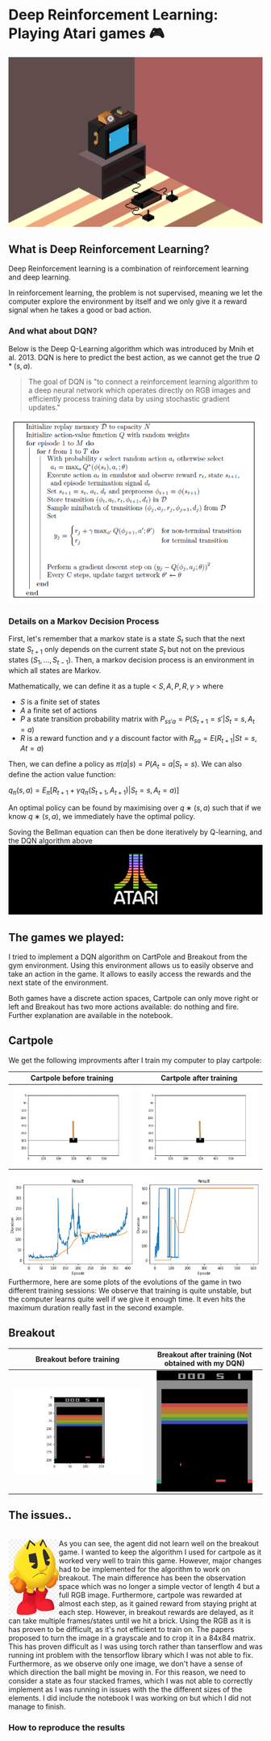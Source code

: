 # Deep Reinforcement Learning: Playing Atari games 🎮

![](images/tele.gif) 

## What is Deep Reinforcement Learning?

Deep Reinforcement learning is a combination of reinforcement learning and deep learning. 

In reinforcement learning, the problem is not supervised, meaning we let the computer explore the environment by itself and we only give it a reward signal when he takes a good or bad action.

### And what about DQN?
Below is the Deep Q-Learning algorithm which was introduced by Mnih et al. 2013. DQN is here to predict the best action, as we cannot get the true $Q*(s,a)$.
> The goal of DQN is "to connect a reinforcement learning algorithm to a deep neural network which operates directly on RGB images and efficiently process training data by using stochastic gradient updates."

![](images/DQN.png)


### Details on a Markov Decision Process

First, let's remember that a markov state is a state $S_t$ such that the next state $S_{t+1}$ only depends on the current state $S_t$ but not on the previous states $(S_{1}  , ... , S_{t-1})$.
Then, a markov decision process is an environment in which all states are Markov. 

Mathematically, we can define it as a tuple < $S,A,P,R,\gamma$ > where 
* $S$ is a finite set of states 
* $A$ a finite set of actions
* $P$ a state transition probability matrix with $P_{ss' a} = P(S_{t+1} = s' \rvert S_t=s, A_t=a)$
* $R$ is a reward function and $\gamma$ a discount factor with $R_{s a} = E(R_{t+1} \rvert St=s, At=a)$

Then, we can define a policy as $\pi(a \rvert s) = P(A_t = a \rvert S_t = s)$.
We can also define the action value function: 

$q_{\pi}(s,a) = E_{\pi}[R_{t+1} + \gamma q_{\pi}(S_{t+1},A_{t+1}) \rvert S_t=s, A_t=a)]$

An optimal policy can be found by maximising over $q∗(s,a)$ such that if we know $q∗(s,a)$, we immediately have the optimal policy.

Soving the Bellman equation can then be done iteratively by Q-learning, and the DQN algorithm above
 <br />
![](images/Atari.jpg) 

## The games we played:

I tried to implement a DQN algorithm on CartPole and Breakout from the gym environment. Using this environment allows us to easily observe and take an action in the game. It allows to easily access the rewards and the next state of the environment.

Both games have a discrete action spaces, Cartpole can only move right or left and Breakout has two more actions available: do nothing and fire. Further explanation are available in the notebook.

## Cartpole

We get the following improvments after I train my computer to play cartpole:

Cartpole before training           |  Cartpole after training
:---------------------------------:|:---------------------------------:
![](visual_examples/Cartpole_before_training.gif)  |  ![](visual_examples/Cartpole_after_training.gif)


<img align="left" width="250" height="200" src="visual_examples/duration_cartpole1.png">
<img align="left" width="250" height="200" src="visual_examples/duration_cartpole2.png">
Furthermore, here are some plots of the evolutions of the game in two different training sessions:
We observe that training is quite unstable, but the computer learns quite well if we give it enough time. It even hits the maximum duration really fast in the second example.
 <br />

## Breakout

Breakout before training           |  Breakout after training (Not obtained with my DQN)
:---------------------------------:|:---------------------------------:
![](visual_examples/breakout_before_training.gif) | <img align="center" width="190" height="240" src="images/not_mine.gif">



## The issues..
 <br />
<img align="left" width="100" height="150" src="images/pacman.png">
As you can see, the agent did not learn well on the breakout game. 
I wanted to keep the algorithm I used for cartpole as it worked very well to train this game. However, major changes had to be implemented for the algorithm to work on breakout.
The main difference has been the observation space which was no longer a simple vector of length 4 but a full RGB image. Furthermore, cartpole was rewarded at almost each step, as it gained reward from staying pright at each step. However, in breakout rewards are delayed, as it can take multiple frames/states until we hit a brick.
Using the RGB as it is has proven to be difficult, as it's not efficient to train on. The papers proposed to turn the image in a grayscale and to crop it in a 84x84 matrix.
This has proven difficult as I was using torch rather than tanserflow and was running int problem with the tensorflow library which I was not able to fix.
Furthermore, as we observe only one image, we don't have a sense of which direction the ball might be moving in. For this reason, we need to consider a state as four stacked frames, which I was not able to correctly implement as I was running in issues with the the different sizes of the elements.
I did include the notebook I was working on but which I did not manage to finish.


### How to reproduce the results
